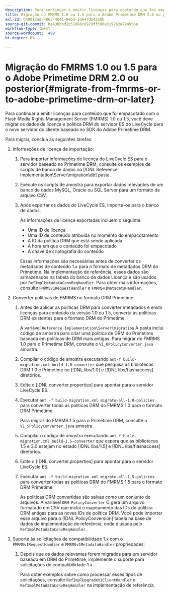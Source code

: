 ```yaml
---
description: Para continuar a emitir licenças para conteúdo que foi empacotado com o Flash Media Rights Management Server (FMRMS) 1.0 ou 1.5, você deve migrar os dados de licença e política DRM do servidor ES do LiveCycle para o novo servidor do cliente baseado no SDK do Adobe Primetime DRM.
title: Migração do FMRMS 1.0 ou 1.5 para o Adobe Primetime DRM 2.0 ou posterior
exl-id: 6490f2ad-4863-4b41-9ebd-1de47da4250b
source-git-commit: be43bbbd1051886c8979ff590a3197b2a7249b6a
workflow-type: tm+mt
source-wordcount: '499'
ht-degree: 0%

---
```


# Migração do FMRMS 1.0 ou 1.5 para o Adobe Primetime DRM 2.0 ou posterior{#migrate-from-fmrms-or-to-adobe-primetime-drm-or-later}

Para continuar a emitir licenças para conteúdo que foi empacotado com o Flash Media Rights Management Server (FMRMS) 1.0 ou 1.5, você deve migrar os dados de licença e política DRM do servidor ES do LiveCycle para o novo servidor do cliente baseado no SDK do Adobe Primetime DRM.

Para migrar, conclua as seguintes tarefas:

1. Informações de licença de importação:

   1. Para importar informações de licença do LiveCycle ES para o servidor baseado no Primetime DRM, consulte os exemplos de scripts de banco de dados no [!DNL Reference Implementation\Server\migration\db] pasta.
   1. Execute os scripts de amostra para exportar dados relevantes de um banco de dados MySQL, Oracle ou SQL Server para um formato de arquivo CSV.
   1. Após exportar os dados do LiveCycle ES, importe-os para o banco de dados.

      As informações de licença exportadas incluem o seguinte:

      * Uma ID de licença
      * Uma ID de conteúdo atribuída no momento do empacotamento
      * A ID da política DRM que está sendo aplicada
      * A hora em que o conteúdo foi empacotado
      * A chave de criptografia do conteúdo

      Essas informações são necessárias antes de converter os metadados de conteúdo 1.x para o formato de metadados DRM do Primetime. Na implementação de referência, esses dados são armazenados na tabela do banco de dados Licença e são usados por `RefImplMetadataConvReqHandler`. Para obter mais informações, consulte `FMRMSv1RequestHandler` e `FMRMSv1MetadataHandler`.


1. Converter políticas de FMRMS no formato DRM Primetime:

   1. Antes de aplicar as políticas DRM para converter metadados e emitir licenças para conteúdo da versão 1.0 ou 1.5, converta as políticas DRM existentes para o formato DRM do Primetime.

      A variável `Reference Implementation\Server\migration` A pasta inclui código de amostra para criar uma política de DRM do Primetime baseada em políticas de DRM mais antigas. Para migrar do FMRMS 1.0 para o Primetime DRM, consulte o `V1_0PolicyConverter.java` amostra.
   1. Compilar o código de amostra executando `ant-f build-migration.xml build-1.0-converter` que pesquisa as bibliotecas DRM 1.0 e Primetime no [!DNL libs/1.0] e [!DNL libs/flashaccess] diretórios.

   1. Edite o [!DNL converter.properties] para apontar para o servidor LiveCycle ES.
   1. Executar `ant -f build-migration.xml migrate-all-1.0-policies` para converter todas as políticas DRM do FMRMS 1.0 para o formato DRM Primetime.

      Para migrar do FMRMS 1.5 para o Primetime DRM, consulte o `V1_5PolicyConverter.java` amostra.

   1. Compilar o código de amostra executando `ant-f build-migration.xml build-1.5-converter` que espera que as bibliotecas 1.5 e 3.0 estejam no estado [!DNL libs/1.5] e [!DNL libs/flashaccess] diretórios.

   1. Edite o [!DNL converter.properties] para apontar para o servidor LiveCycle ES.
   1. Executar `ant -f build-migration.xml migrate-all-1.5-policies` para converter todas as políticas DRM do FMRMS 1.5 para o formato DRM Primetime.

      As políticas DRM convertidas são salvas como um conjunto de arquivos. A variável `DRM PolicyConverter` O gera um arquivo formatado em CSV que inclui o mapeamento das IDs de política DRM antigas para as novas IDs de política DRM. Você pode importar esse arquivo para o [!DNL PolicyConversion] tabela na base de dados de implementação de referência, onde é usada pelo `RefImplMetadataConvReqHandler`.

1. Suporte às solicitações de compatibilidade 1.x com o `FMRMSv1RequestHandler` e `FMRMSv1MetadataHandler` propriedades:

   1. Depois que os dados relevantes forem migrados para um servidor baseado em DRM do Primetime, implemente o suporte para solicitações de compatibilidade 1.x.

      Para obter exemplos sobre como processar esses tipos de solicitações, consulte `RefImplUpgradeV1ClientHandler` e `RefImplMetadataConvReqHandler` na implementação de referência.
